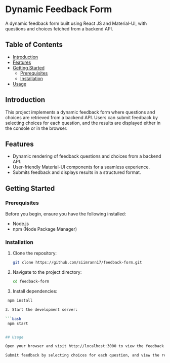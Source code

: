 # Dynamic Feedback Form

A dynamic feedback form built using React JS and Material-UI, with questions and choices fetched from a backend API.

## Table of Contents

- [Introduction](#introduction)
- [Features](#features)
- [Getting Started](#getting-started)
  - [Prerequisites](#prerequisites)
  - [Installation](#installation)
- [Usage](#usage)

## Introduction

This project implements a dynamic feedback form where questions and choices are retrieved from a backend API. Users can submit feedback by selecting choices for each question, and the results are displayed either in the console or in the browser.

## Features

- Dynamic rendering of feedback questions and choices from a backend API.
- User-friendly Material-UI components for a seamless experience.
- Submits feedback and displays results in a structured format.

## Getting Started

### Prerequisites

Before you begin, ensure you have the following installed:

- Node.js
- npm (Node Package Manager)

### Installation

1. Clone the repository:

   ```bash
   git clone https://github.com/siimrann17/feedback-form.git

2. Navigate to the project directory:

   ```bash
   cd feedback-form

3. Install dependencies:

  ```sh
   npm install

3. Start the development server:

 ```bash
   npm start


## Usage

Open your browser and visit http://localhost:3000 to view the feedback form.

Submit feedback by selecting choices for each question, and view the results either in the console or in the browser.
